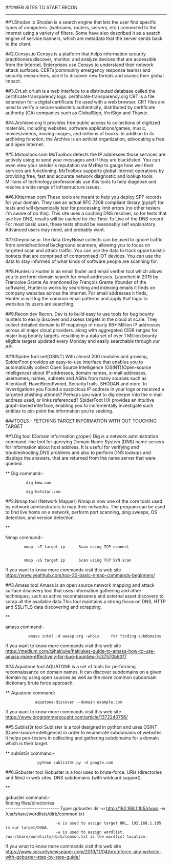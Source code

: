 
###WEB SITES TO START RECON
***
##1.Shodan.io
Shodan is a search engine that lets the user find specific types of computers.
(webcams, routers, servers, etc.) connected to the internet using a variety of filters.
Some have also described it as a search engine of service banners,
which are metadata that the server sends back to the client.

##2.Censys.io
Censys is a platform that helps information security practitioners discover, monitor, 
and analyze devices that are accessible from the Internet.
Enterprises use Censys to understand their network attack surfaces.
CERTs(community emergency response teams) and security researchers, 
use it to discover new threats and assess their global impact.

##3.Crt.sh
crt.sh is a web interface to a distributed database called the certificate transparency logs.
certificate-transparency.org CRT is a file extension for a digital certificate file used with a web browser.
CRT files are used to verify a secure website's authenticity,
distributed by certificate authority (CA) companies such as GlobalSign, VeriSign and Thawte.

##4.Archieve.org
It provides free public access to collections of digitized materials,
including websites, software applications/games, music, movies/videos, moving images, and millions of books.
In addition to its archiving function, the Archive is an activist organization, advocating a free and open Internet.

##5.Mxtoolbox.com
MxToolbox detects the IP addresses those services are actively using to send your messages and if they are blacklisted.
You can even view your sender's reputation via MxRep to gauge how well their services are functioning.
MxToolbox supports global Internet operations by providing free, fast and accurate network diagnostic and lookup tools.
Millions of technology professionals use this tools to help diagnose and resolve a wide range of infrastructure issues.

##6.Kitterman.com
These tools are meant to help you deploy SPF records for your domain.
They use an actual RFC 7208 compliant library (pyspf) for tests and will dynamically test for processing limit errors (no other testers I'm aware of do this).
This site uses a caching DNS resolver, so for tests that use live DNS, results will be cached for the Time To Live of the DNS record. For most basic uses,
these tests should be reasonably self explanatory. Advanced users may need, and probably want.

##7.Greynoise.io
The data GreyNoise collects can be used to ignore traffic from omnidirectional background scanners,
allowing you to focus on targeted scan and attack traffic.
You can use the data to track opportunistic botnets that are comprised of compromised IOT devices.
You can use the data to stay informed of what kinds of software people are scanning for.

##8.Hunter.io
Hunter is an email finder and email verifier tool which allows you to perform domain search for email addresses.
Launched in 2015 by Francoise Grante As mentioned by François Grante (founder of the software),
Hunter.io works by searching and indexing emails it finds on company websites across the internet.
For email addresses it finds, Hunter.io will log the common email patterns and apply that logic to websites its users are searching.

##9.Recon.dev
Recon. Dev  is to build easy to use tools for bug bounty hunters to easily discover and assess targets in the cloud at scale.
They collect detailed domain to IP mappings of nearly 88+ Million IP addresses across all major cloud providers.
along with aggregated CIDR ranges for major bug bounty targets.
resulting in a data set of over 1 Million bounty eligible targets updated every Monday and easily searchable through our API.

##10Spider foot.net(OSINT)
With almost 200 modules and growing, SpiderFoot provides an easy-to-use interface that enables you to automatically
collect Open Source Intelligence (OSINT)(Open-source intelligence) about IP addresses,
domain names, e-mail addresses, usernames, names, subnets and ASNs from many sources such as AlienVault,
HaveIBeenPwned, SecurityTrails, SHODAN and more.
In Investigations you Found a suspicious IP address in your logs or received a targeted phishing attempt?
Perhaps you want to dig deeper into the e-mail address used, or links referenced? SpiderFoot HX provides an intuitive graph-based interface,
enabling you to incrementally investigate such entities to pin-point the information you’re seeking.

###TOOLS - FETCHING TARGET INFORMATION WITH OUT TOUCHING TARGET

##1.Dig tool (Domain information groper)
Dig is a network administration command-line tool for querying Domain Name System (DNS) name servers for information about host address.
It is useful for verifying and troubleshooting,DNS problems and also to perform DNS lookups and displays the answers.
that are returned from the name server that were queried.

**
Dig command:-

             dig bmw.com
             
             dig hotstar.com


##2.Nmap tool (Network Mapper) 
Nmap is now one of the core tools used by network administrators to map their networks.
The program can be used to find live hosts on a network, perform port scanning, ping sweeps, OS detection, and version detection.

**

Nmap command:-

            nmap -sT target ip      Scan using TCP connect


            nmap -sS target ip      Scan using TCP SYN scan	

If you want to know more commands visit this web site https://www.yeahhub.com/top-30-basic-nmap-commands-beginners/

##3.Amass tool
Amass is an open source network mapping and attack surface discovery tool that uses information gathering and other techniques,
such as active reconnaissance and external asset discovery to scrap all the available data.This tool maintains a strong focus on DNS,
HTTP and SSL/TLS data discovering and scrapping.

**

amass command:-

              amass intel -d owasp.org -whois     for finding subdomains

If you want to know more commands visit this web site https://medium.com/@hakluke/haklukes-guide-to-amass-how-to-use-amass-more-effectively-for-bug-bounties-7c37570b83f7


##4.Aquatone tool
AQUATONE is a set of tools for performing reconnaissance on domain names.
It can discover subdomains on a given domain by using open sources as well as the more common subdomain dictionary brute force approach.

**
Aquatone command:-

                 aquatone-discover --domain example.com  

If you want to know more commands visit this web site https://www.programmersought.com/article/1372240756/

##5.Sublist3r tool
Sublister is a tool designed in python and uses OSINT (Open-source intelligence) in order to enumerate subdomains of websites.
It helps pen-testers in collecting and gathering subdomains for a domain which is their target.

**
sublist3r command:-

                  python sublist3r.py -d google.com   

##6.Gobuster tool
Gobuster is a tool used to brute-force: URIs (directories and files) in web sites. DNS subdomains (with wildcard support).

**

  gobuster command:-     
                           finding flies/directories  
                           --------------------------
                    Type: gobuster dir -u http://192.168.1.105/dvwa -w /usr/share/wordlists/dirb/common.txt

                          -u is used to assign target URL, 192.168.1.105 is our target/DVWA.
                          -w is used to assign wordlist. /usr/share/wordlists/dirb/common.txt is the wordlist location.

 If you wnat to know more commands visit this web site https://www.securitynewspaper.com/2019/11/04/bruteforce-any-website-with-gobuster-step-by-step-guide/

